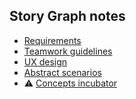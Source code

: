 ## Story Graph notes
- [Requirements](https://github.com/storygraph/story-graph-notes/wiki/Requirements)
- [Teamwork guidelines](https://github.com/storygraph/story-graph-notes/wiki/Teamwork-Guidelines)
- [UX design](ux/mvp_design.pdf)
- [Abstract scenarios](https://github.com/storygraph/story-graph-notes/wiki/Abstract-Scenarios)
- :warning: [Concepts incubator](https://github.com/storygraph/story-graph-notes/wiki/Story-Graph-concept-refactor)
